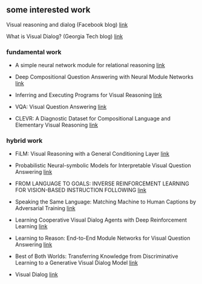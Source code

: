 ## some interested work 

Visual reasoning and dialog (Facebook blog) [link](https://research.fb.com/visual-reasoning-and-dialog-towards-natural-language-conversations-about-visual-data/)

What is Visual Dialog? (Georgia Tech blog) [link](https://visualdialog.org/)


### fundamental work 

- A simple neural network module for relational reasoning [link](https://arxiv.org/pdf/1706.01427.pdf)

- Deep Compositional Question Answering with Neural Module Networks [link](https://arxiv.org/pdf/1511.02799.pdf)

- Inferring and Executing Programs for Visual Reasoning [link](https://arxiv.org/pdf/1705.03633.pdf)

- VQA: Visual Question Answering [link](https://arxiv.org/pdf/1505.00468.pdf)

- CLEVR: A Diagnostic Dataset for Compositional Language and Elementary Visual Reasoning [link](https://arxiv.org/pdf/1612.06890.pdf)


### hybrid work 

- FiLM: Visual Reasoning with a General Conditioning Layer [link](https://arxiv.org/pdf/1709.07871.pdf)

- Probabilistic Neural-symbolic Models for Interpretable Visual Question Answering [link](https://arxiv.org/pdf/1902.07864.pdf)

- FROM LANGUAGE TO GOALS: INVERSE REINFORCEMENT LEARNING FOR VISION-BASED INSTRUCTION FOLLOWING [link](https://arxiv.org/pdf/1902.07742.pdf)

- Speaking the Same Language: Matching Machine to Human Captions by Adversarial Training [link](https://arxiv.org/pdf/1703.10476.pdf)

- Learning Cooperative Visual Dialog Agents with Deep Reinforcement Learning [link](https://arxiv.org/pdf/1703.06585.pdf)

- Learning to Reason: End-to-End Module Networks for Visual Question Answering [link](https://arxiv.org/pdf/1704.05526.pdf)

- Best of Both Worlds: Transferring Knowledge from Discriminative Learning to a Generative Visual Dialog Model [link](https://arxiv.org/pdf/1706.01554.pdf)

- Visual Dialog [link](https://arxiv.org/pdf/1611.08669.pdf)

